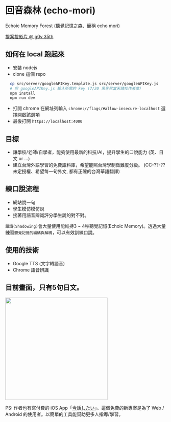 # 回音森林 (echo-mori)
Echoic Memory Forest (聽覺記憶之森、簡稱 echo mori)

[提案投影片 @ g0v 35th](https://docs.google.com/presentation/d/1DMdIVLqwIjcZRoVV7quEEByhs_opCq0Q8VC1tB6H8ew/edit?usp=sharing)

## 如何在 local 跑起來

* 安裝 nodejs
* clone 這個 repo
```sh
  cp src/server/googleAPIKey.template.js src/server/googleAPIKey.js
  # 於 googleAPIKey.js 輸入所需的 key (7/20 黑客松當天請找作者拿)
  npm install
  npm run dev
```
* 打開 chrome 在網址列輸入 `chrome://flags/#allow-insecure-localhost` 選擇開啟該選項
* 最後打開 `https://localhost:4000`

## 目標
 - 讓學校/老師/自學者，能夠使用最新的科技/AI，提升學生的口說能力 (英、日文 or ...)
 - 建立台灣外語學習的免費語料庫，希望能照台灣學制做難度分級。 (CC-??-?? 未定授權、希望每一句外文, 都有正確的台灣華語翻譯)

## 練口說流程
 * 網站說一句
 * 學生模仿模仿說
 * 接著用語音辨識評分學生說的對不對。

`跟讀(Shadowing)`會大量使用能維持3 ~ 4秒聽覺記憶(Echoic Memory)。透過大量練習`聽覺記憶的編碼與解碼`，可以有效訓練口說。

## 使用的技術
  - Google TTS (文字轉語音)
  - Chrome 語音辨識

## 目前畫面，只有5句日文。
<img src="https://raw.githubusercontent.com/wangchou/echo-mori/master/img/20190713.jpg" height="320">

PS: 作者也有寫付費的 iOS App「[今話したい](https://github.com/wangchou/Shadowing)」。這個免費的新專案是為了 Web / Android 的使用者。以簡單的工具能幫助更多人指導/學習。